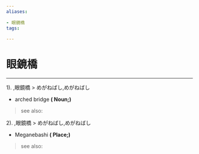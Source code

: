 ```yaml
---
aliases:
    
- 眼鏡橋
tags:
    
---
```


# 眼鏡橋
---
1).
,眼鏡橋 > めがねばし,めがねばし

- arched bridge
**( Noun;)**
> see also: 
            
2).
,眼鏡橋 > めがねばし,めがねばし

- Meganebashi
**( Place;)**
> see also: 
            
